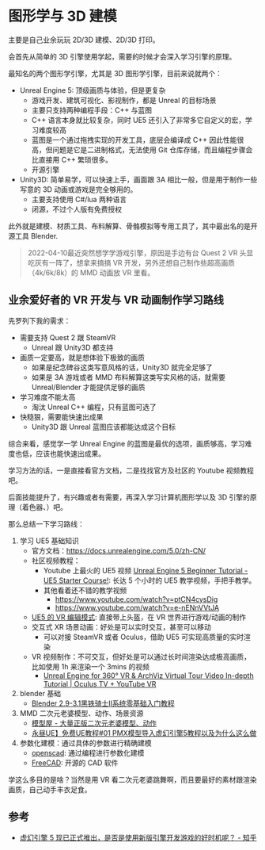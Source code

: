 # 图形学与 3D 建模

主要是自己业余玩玩 2D/3D 建模、2D/3D 打印。

会首先从简单的 3D 引擎使用学起，需要的时候才会深入学习引擎的原理。

最知名的两个图形学引擎，尤其是 3D 图形学引擎，目前来说就两个：

- Unreal Engine 5: 顶级画质与体验，但是更复杂
    - 游戏开发、建筑可视化、影视制作，都是 Unreal 的目标场景
    - 主要只支持两种编程手段：C++ 与蓝图
    - C++ 语言本身就比较复杂，同时 UE5 还引入了非常多它自定义的宏，学习难度较高
    - 蓝图是一个通过拖拽实现的开发工具，底层会编译成 C++ 因此性能很高，但问题是它是二进制格式，无法使用 Git 仓库存储，而且编程步骤会比直接用 C++ 繁琐很多。
    - 开源引擎
- Unity3D: 简单易学，可以快速上手，画面跟 3A 相比一般，但是用于制作一些写意的 3D 动画或游戏是完全够用的。
    - 主要支持使用 C#/lua 两种语言
    - 闭源，不过个人版有免费授权

此外就是建模、材质工具、布料解算、骨骼模拟等专用工具了，其中最出名的是开源工具 Blender.

>2022-04-10最近突然想学学游戏引擎，原因是手边有台 Quest 2 VR 头显吃灰有一阵了，想拿来搞搞 VR 开发，另外还想自己制作些超高画质（4k/6k/8k）的 MMD 动画放 VR 里看。


## 业余爱好者的 VR 开发与 VR 动画制作学习路线

先罗列下我的需求：

- 需要支持 Quest 2 跟 SteamVR
    - Unreal 跟 Unity3D 都支持
- 画质一定要高，就是想体验下极致的画质
    - 如果是纪念碑谷这类写意风格的话，Unity3D 就完全足够了
    - 如果是 3A 游戏或者 MMD 布料解算这类写实风格的话，就需要 Unreal/Blender 才能提供足够的画质
- 学习难度不能太高
    - 淘汰 Unreal C++ 编程，只有蓝图可选了
- 快糙狠，需要能快速出成果
    - Unity3D 跟 Unreal 蓝图应该都能达成这个目标

综合来看，感觉学一学 Unreal Engine 的蓝图是最优的选项，画质够高，学习难度也低，应该也能快速出成果。

学习方法的话，一是直接看官方文档，二是找找官方及社区的 Youtube 视频教程吧。

后面技能提升了，有兴趣或者有需要，再深入学习计算机图形学以及 3D 引擎的原理（着色器、）吧。

那么总结一下学习路线：

1. 学习 UE5 基础知识
    - 官方文档：<https://docs.unrealengine.com/5.0/zh-CN/>
    - 社区视频教程：
        - Youtube 上最火的 UE5 视频 [Unreal Engine 5 Beginner Tutorial - UE5 Starter Course!](https://www.youtube.com/watch?v=gQmiqmxJMtA): 长达 5 个小时的 UE5 教学视频，手把手教学。
        - 其他看着还不错的教学视频
            - https://www.youtube.com/watch?v=ptCN4cysDig
            - https://www.youtube.com/watch?v=e-nENnVVtJA
    - [UE5 的 VR 编辑模式](https://docs.unrealengine.com/5.0/zh-CN/vr-mode-in-unreal-editor/): 直接带上头盔，在 VR 世界进行游戏/动画的制作
    - 交互式 XR 场景动画：好处是可以实时交互，甚至可以移动
        - 可以对接 SteamVR 或者 Oculus，借助 UE5 可实现高质量的实时渲染
    - VR 视频制作：不可交互，但好处是可以通过长时间渲染达成极高画质，比如使用 1h 来渲染一个 3mins 的视频
        - [Unreal Engine for 360° VR & ArchViz Virtual Tour Video In-depth Tutorial | Oculus TV + YouTube VR](https://www.youtube.com/watch?v=TLHyMwQ0bo0)
2. blender 基础
    - [Blender 2.9-3.1黑铁骑士Ⅱ系统零基础入门教程](https://www.bilibili.com/video/BV1zh411Y7LX)
3. MMD 二次元老婆模型、动作、场景资源
    - [模型屋 - 大量正版二次元老婆模型、动作](https://www.aplaybox.com/)
    - [永昼UE】免费UE教程#01 PMX模型导入虚幻引擎5教程以及为什么这么做](https://www.bilibili.com/video/BV1uL411c7HH)
4. 参数化建模：通过具体的参数进行精确建模
   - [openscad](https://github.com/openscad/openscad): 通过编程进行参数化建模
   - [FreeCAD](https://github.com/FreeCAD/FreeCAD): 开源的 CAD 软件

学这么多目的是啥？当然是用 VR 看二次元老婆跳舞啊，而且要最好的素材跟渲染画质，自己动手丰衣足食。

## 参考

- [虚幻引擎 5 现已正式推出，是否是使用新版引擎开发游戏的好时机呢？ - 知乎](https://www.zhihu.com/question/526248363/answer/2426839028)
